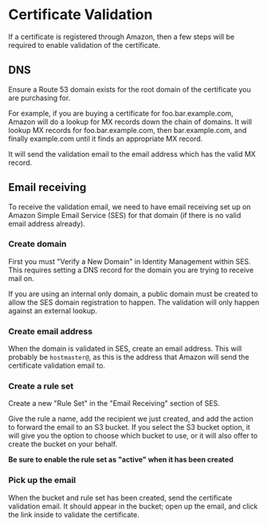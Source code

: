 # Certificate Validation

If a certificate is registered through Amazon, then a few steps will be required to enable validation of the certificate.

## DNS

Ensure a Route 53 domain exists for the root domain of the certificate you are purchasing for.

For example, if you are buying a certificate for foo.bar.example.com, Amazon will do a lookup for MX records down the chain of domains. It will lookup MX records for foo.bar.example.com, then bar.example.com, and finally example.com until it finds an appropriate MX record.

It will send the validation email to the email address which has the valid MX record.

## Email receiving

To receive the validation email, we need to have email receiving set up on Amazon Simple Email Service (SES) for that domain (if there is no valid email address already).

### Create domain

First you must "Verify a New Domain" in Identity Management within SES. This requires setting a DNS record for the domain you are trying to receive mail on.

If you are using an internal only domain, a public domain must be created to allow the SES domain registration to happen. The validation will only happen against an external lookup.

### Create email address

When the domain is validated in SES, create an email address. This will probably be `hostmaster@`, as this is the address that Amazon will send the certificate validation email to.

### Create a rule set

Create a new "Rule Set" in the "Email Receiving" section of SES.

Give the rule a name, add the recipient we just created, and add the action to forward the email to an S3 bucket. If you select the S3 bucket option, it will give you the option to choose which bucket to use, or it will also offer to create the bucket on your behalf.

**Be sure to enable the rule set as "active" when it has been created**

### Pick up the email

When the bucket and rule set has been created, send the certificate validation email. It should appear in the bucket; open up the email, and click the link inside to validate the certificate.
